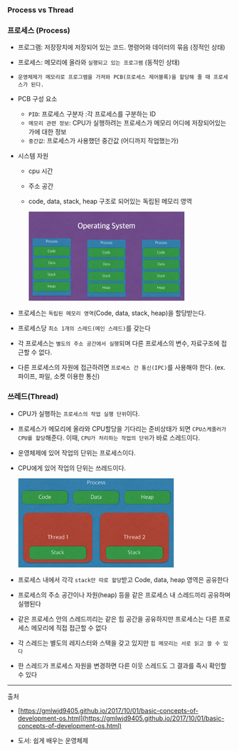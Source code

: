 ### Process vs Thread

### 프로세스 (Process)

- 프로그램: 저장장치에 저장되어 있는 코드. 명령어와 데이터의 묶음 (정적인 상태)
- 프로세스: 메모리에 올라와 `실행되고 있는 프로그램` (동적인 상태)
- `운영체제가 메모리로 프로그램을 가져와 PCB(프로세스 제어블록)을 할당해 줄 때 프로세스가 된다.`

- PCB 구성 요소

  - `PID`: 프로세스 구분자 :각 프로세스를 구분하는 ID
  - `메모리 관련 정보`: CPU가 실행하려는 프로세스가 메모리 어디에 저장되어있는가에 대한 정보
  - `중간값`: 프로세스가 사용했던 중간값 (어디까지 작업했는가)

- 시스템 자원

  - cpu 시간
  - 주소 공간
  - code, data, stack, heap 구조로 되어있는 독립된 메모리 영역

    <img width="350px" height="200px" src="./images/process.png">

- 프로세스는 `독립된 메모리 영역`(Code, data, stack, heap)을 할당받는다.
- 프로세스당 `최소 1개의 스레드(메인 스레드)`를 갖는다
- 각 프로세스는 `별도의 주소 공간에서 실행`되며 다른 프로세스의 변수, 자료구조에 접근할 수 없다.
- 다른 프로세스의 자원에 접근하려면 `프로세스 간 통신(IPC)`를 사용해야 한다.
  (ex. 파이프, 파일, 소켓 이용한 통신)

### 쓰레드(Thread)

- CPU가 실행하는 `프로세스의 작업 실행 단위`이다.
- 프로세스가 메모리에 올라와 CPU할당을 기다리는 준비상태가 되면 `CPU스케줄러가 CPU를 할당`해준다.
  이때, `CPU가 처리하는 작업의 단위`가 바로 스레드이다.
- 운영체제에 있어 작업의 단위는 프로세스이다.
- CPU에게 있어 작업의 단위는 쓰레드이다.

  <img width="350px" height="200px" src="./images/thread.png">

- 프로세스 내에서 각각 `stack만 따로 할당`받고 Code, data, heap 영역은 공유한다
- 프로세스의 주소 공간이나 자원(heap) 등을 같은 프로세스 내 스레드끼리 공유하며 실행된다
- 같은 프로세스 안의 스레드끼리는 같은 힙 공간을 공유하지만 프로세스는 다른 프로세스 메모리에 직접 접근할 수 없다
- 각 스레드는 별도의 레지스터와 스택을 갖고 있지만 `힙 메모리는 서로 읽고 쓸 수 있다`
- 한 스레드가 프로세스 자원을 변경하면 다른 이웃 스레드도 그 결과를 즉시 확인할 수 있다

---

출처

- [https://gmlwjd9405.github.io/2017/10/01/basic-concepts-of-development-os.html](https://gmlwjd9405.github.io/2017/10/01/basic-concepts-of-development-os.html)

* 도서: 쉽게 배우는 운영체제
